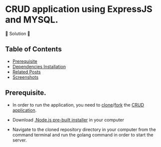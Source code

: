 # CRUD application using ExpressJS and MYSQL.

🚧 Solution 🚧
 
## Table of Contents
- [Prerequisite](#prerequisite)
- [Dependencies Installation](#libraries)
- [Related Posts](#related-posts)
- [Screenshots](#screenshots)

## Prerequisite.
- In order to run the application, you need to [clone]("link_to_clone)/[fork]("link_to_fork) the [CRUD application](https://github.com/MartinMugambi/-CRUD-application-using-ExpressJS-and-MYSQL.).

- Download [.Node.js pre-built installer]("https://nodejs.org/en/download/) in your computer

- Navigate to the cloned repository directory in your computer from the command terminal and run the golang command in order to start the server.
